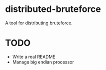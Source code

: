 distributed-bruteforce
======================

A tool for distributing bruteforce.

TODO
====

* Write a real README
* Manage big endian processor
